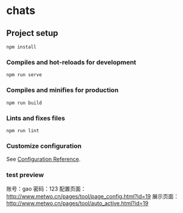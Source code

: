 # chats

## Project setup
```
npm install
```

### Compiles and hot-reloads for development
```
npm run serve
```

### Compiles and minifies for production
```
npm run build
```

### Lints and fixes files
```
npm run lint
```

### Customize configuration
See [Configuration Reference](https://cli.vuejs.org/config/).

### test preview
账号：gao
密码：123
配置页面：http://www.metwo.cn/pages/tool/page_config.html?id=19
展示页面：http://www.metwo.cn/pages/tool/auto_active.html?id=19



